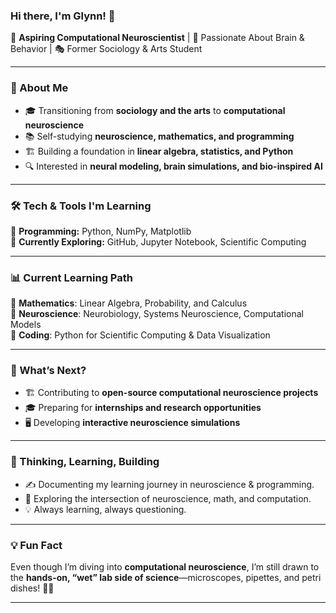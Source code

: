 ### Hi there, I'm Glynn! 👋  

🔬 **Aspiring Computational Neuroscientist** | 🧠 Passionate About Brain & Behavior | 🎭 Former Sociology & Arts Student  

---

### 🚀 About Me  
- 🎓 Transitioning from **sociology and the arts** to **computational neuroscience**  
- 📚 Self-studying **neuroscience, mathematics, and programming**  
- 🏗️ Building a foundation in **linear algebra, statistics, and Python**  
- 🔍 Interested in **neural modeling, brain simulations, and bio-inspired AI**  

---

### 🛠️ Tech & Tools I'm Learning  
🔹 **Programming:** Python, NumPy, Matplotlib  
🔹 **Currently Exploring:** GitHub, Jupyter Notebook, Scientific Computing  

---

### 📊 Current Learning Path  
📌 **Mathematics**: Linear Algebra, Probability, and Calculus  
📌 **Neuroscience**: Neurobiology, Systems Neuroscience, Computational Models  
📌 **Coding**: Python for Scientific Computing & Data Visualization  

---

### 🎯 What’s Next?  
- 🏗️ Contributing to **open-source computational neuroscience projects**  
- 🎓 Preparing for **internships and research opportunities**  
- 🖥️ Developing **interactive neuroscience simulations**

---

### 🧠 Thinking, Learning, Building
- ✍️ Documenting my learning journey in neuroscience & programming.
- 🔬 Exploring the intersection of neuroscience, math, and computation.
- 💡 Always learning, always questioning.

---

### 💡 Fun Fact  
Even though I’m diving into **computational neuroscience**, I’m still drawn to the **hands-on, “wet” lab side of science**—microscopes, pipettes, and petri dishes! 🌱🔬  

---

